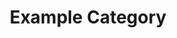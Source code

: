 ---
title: Example Category
description: Describe category
image:

# Badge style
style:
    background: "#2a9d8f"
    color: "#fff"
---